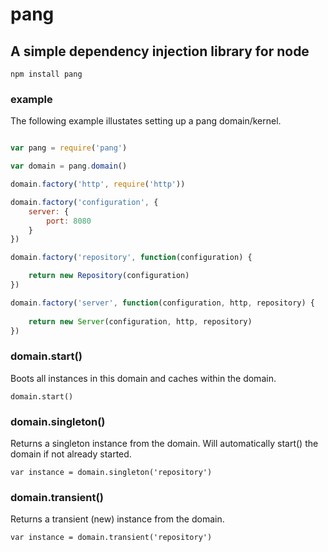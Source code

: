 # pang

## A simple dependency injection library for node

	npm install pang

### example

The following example illustates setting up a pang domain/kernel. 

```javascript

var pang = require('pang')

var domain = pang.domain()

domain.factory('http', require('http'))

domain.factory('configuration', {
	server: {
		port: 8080
	}
})

domain.factory('repository', function(configuration) {

	return new Repository(configuration)
})

domain.factory('server', function(configuration, http, repository) {
	
	return new Server(configuration, http, repository)
})
```
### domain.start()

Boots all instances in this domain and caches within the domain.

	domain.start()

### domain.singleton()

Returns a singleton instance from the domain. Will automatically start() the domain if not already started.

	var instance = domain.singleton('repository')

### domain.transient()

Returns a transient (new) instance from the domain.

	var instance = domain.transient('repository')
